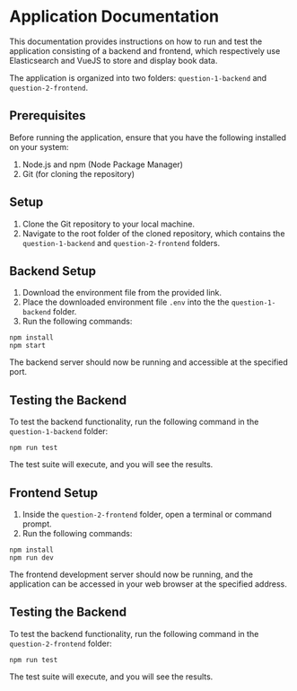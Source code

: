 # Application Documentation

This documentation provides instructions on how to run and test the application consisting of a backend and frontend, which respectively use Elasticsearch and VueJS to store and display book data.

The application is organized into two folders: `question-1-backend` and `question-2-frontend`.

## Prerequisites

Before running the application, ensure that you have the following installed on your system:

1. Node.js and npm (Node Package Manager)
2. Git (for cloning the repository)

## Setup

1. Clone the Git repository to your local machine.
2. Navigate to the root folder of the cloned repository, which contains the `question-1-backend` and `question-2-frontend` folders.

## Backend Setup

1. Download the environment file from the provided link.
2. Place the downloaded environment file `.env` into the the `question-1-backend` folder.
3. Run the following commands:

```
npm install
npm start

```

The backend server should now be running and accessible at the specified port.

## Testing the Backend

To test the backend functionality, run the following command in the `question-1-backend` folder:

```
npm run test

```

The test suite will execute, and you will see the results.

## Frontend Setup

1. Inside the `question-2-frontend` folder, open a terminal or command prompt.
2. Run the following commands:

```
npm install
npm run dev

```

The frontend development server should now be running, and the application can be accessed in your web browser at the specified address.

## Testing the Backend

To test the backend functionality, run the following command in the `question-2-frontend` folder:

```
npm run test

```

The test suite will execute, and you will see the results.
